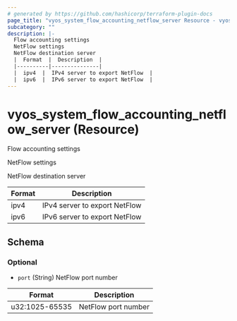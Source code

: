 ```yaml
---
# generated by https://github.com/hashicorp/terraform-plugin-docs
page_title: "vyos_system_flow_accounting_netflow_server Resource - vyos"
subcategory: ""
description: |-
  Flow accounting settings
  NetFlow settings
  NetFlow destination server
  |  Format  |  Description  |
  |----------|---------------|
  |  ipv4  |  IPv4 server to export NetFlow  |
  |  ipv6  |  IPv6 server to export NetFlow  |
---
```


# vyos_system_flow_accounting_netflow_server (Resource)

Flow accounting settings

NetFlow settings

NetFlow destination server

|  Format  |  Description  |
|----------|---------------|
|  ipv4  |  IPv4 server to export NetFlow  |
|  ipv6  |  IPv6 server to export NetFlow  |



<!-- schema generated by tfplugindocs -->
## Schema

### Optional

- `port` (String) NetFlow port number

|  Format  |  Description  |
|----------|---------------|
|  u32:1025-65535  |  NetFlow port number  |
